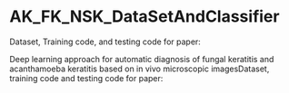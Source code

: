 # AK_FK_NSK_DataSetAndClassifier

Dataset, Training code, and testing code for paper:

Deep learning approach for automatic diagnosis of fungal keratitis and acanthamoeba keratitis based on in vivo microscopic imagesDataset, training code and testing code for paper: 
